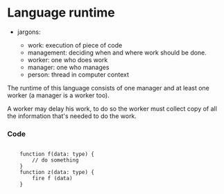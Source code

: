 # Language runtime

-   jargons:

    -   work: execution of piece of code
    -   management: deciding when and where work should be done.
    -   worker: one who does work
    -   manager: one who manages
    -   person: thread in computer context

The runtime of this language consists of one manager and at least one worker (a manager is a worker too).

A worker may delay his work, to do so the worker must collect copy of all the information that's needed to do the work.

### Code

```

    function f(data: type) {
        // do something
    }
    function z(data: type) {
        fire f (data)
    }
```
